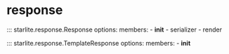 # response

::: starlite.response.Response
    options:
        members:
            - __init__
            - serializer
            - render

::: starlite.response.TemplateResponse
    options:
        members:
            - __init__
